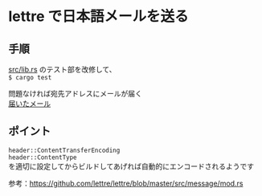 # lettre で日本語メールを送る

## 手順
[src/lib.rs](src/lib.rs) のテスト部を改修して、  
`$ cargo test`

問題なければ宛先アドレスにメールが届く  
[届いたメール](届いたメール.eml)  

## ポイント
`header::ContentTransferEncoding`  
`header::ContentType`  
を適切に設定してからビルドしてあげれば自動的にエンコードされるようです

参考：https://github.com/lettre/lettre/blob/master/src/message/mod.rs
